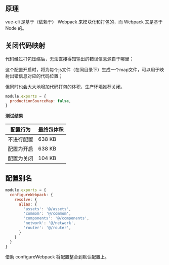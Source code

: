 ## 原理

vue-cli 是基于（依赖于） Webpack 来模块化和打包的，而 Webpack 又是基于 Node 的。



## 关闭代码映射

代码经过打包压缩后，无法直接得知输出的错误信息源自于哪里；

这个配置开启时，将为每个js文件（在同目录下）生成一个map文件，可以用于映射出错信息对应的代码位置；

但同时也会大大地增加代码打包的体积，生产环境推荐关闭。

```javascript
module.exports = {
  productionSourceMap: false,
}
```

**测试结果**

| 配置行为   | 最终包体积 |
| ---------- | ---------- |
| 不进行配置 | 638 KB     |
| 配置为开启 | 638 KB     |
| 配置为关闭 | 104 KB     |



## 配置别名

```javascript
module.exports = {
  configureWebpack: {
    resolve: {
      alias: {
        'assets': '@/assets',
        'commom': '@/commom',
        'components': '@/components',
        'network': '@/network',
        'router': '@/router',
      }
    }
  }
}
```

借助 configureWebpack 将配置整合到默认配置上。
